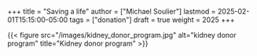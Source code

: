 +++
title = "Saving a life"
author = ["Michael Soulier"]
lastmod = 2025-02-01T15:15:00-05:00
tags = ["donation"]
draft = true
weight = 2025
+++


{{< figure src="/images/kidney_donor_program.jpg" alt="kidney donor program" title="Kidney donor program" >}}
